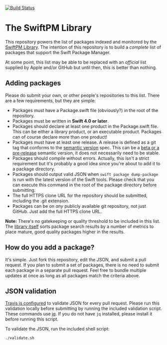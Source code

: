 [![Build Status](https://travis-ci.org/daveverwer/SwiftPMLibrary.svg?branch=master)](https://travis-ci.org/daveverwer/SwiftPMLibrary)

# The SwiftPM Library

This repository powers the list of packages indexed and monitored by the [SwiftPM Library](https://swiftpm.co). The intention of this repository is to build a *complete* list of packages that support the Swift Package Manager.

At some point, this list may be able to be replaced with an *official* list supplied by Apple and/or GitHub but until then, this is better than nothing.

## Adding packages

Please do submit your own, or other people's repositories to this list. There are a few requirements, but they are simple:

* Packages must have a Package.swift file (obviously?) in the root of the repository.
* Packages must be written in **Swift 4.0 or later**.
* Packages should declare at least one product in the Package.swift file. This can be either a library product, or an executable product. Packages can of course declare more than one product!
* Packages must have at least one release. A release is defined as a git tag that conforms to the [semantic version](https://semver.org) spec. This can be a [beta or a pre-release](https://semver.org/#spec-item-9) semantic version, it does not necessarily need to be stable.
* Packages should compile without errors. Actually, this isn't a strict requirement but it's probably a good idea since you're about to add it to a package directory.
* Packages should output valid JSON when `swift package dump-package` is run with the latest version of the Swift tools. Please check that you can execute this command in the root of the package directory before submitting.
* The full HTTPS clone URL for the repository should be submitted, including the .git extension.
* Packages can be on *any* publicly available git repository, not just GitHub. Just add the full HTTPS clone URL.

**Note:** There's no gatekeeping or quality threshold to be included in this list. The [library itself](https://swiftpm.co) sorts package search results by a number of metrics to place mature, good quality packages higher in the results.

## How do you add a package?

It's simple. Just fork this repository, edit the JSON, and submit a pull request. If you plan to submit a set of packages, there is no need to submit each package in a separate pull request. Feel free to bundle multiple updates at once as long as all packages match the criteria above.

## JSON validation

[Travis is configured](https://travis-ci.org/daveverwer/SwiftPMLibrary) to validate JSON for every pull request. Please run this validation locally before submitting by running the included validation script. These commands use [jq](https://stedolan.github.io/jq/). If you do not have `jq` installed, please install it before running this script.

To validate the JSON, run the included shell script:

```shell
./validate.sh
```
